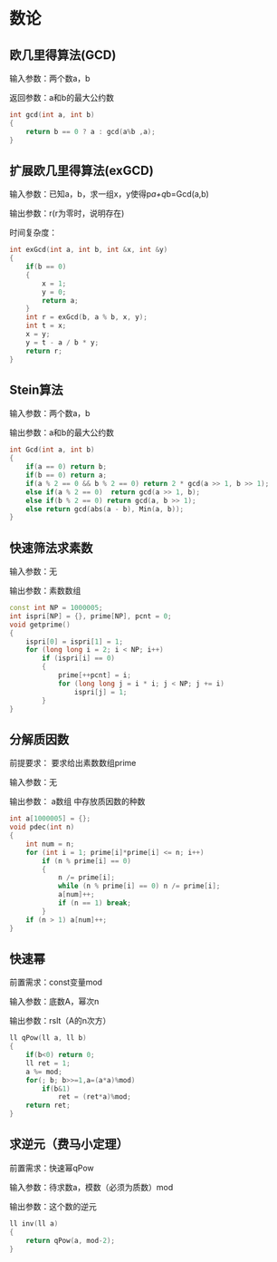 # 数论

## 欧几里得算法(GCD)

输入参数：两个数a，b

返回参数：a和b的最大公约数

```c++
int gcd(int a, int b)
{
    return b == 0 ? a : gcd(a%b ,a);
}
```

## 扩展欧几里得算法(exGCD)

输入参数：已知a，b，求一组x，y使得p*a+q*b=Gcd(a,b)

输出参数：r(r为零时，说明存在)

时间复杂度：

```c++
int exGcd(int a, int b, int &x, int &y)
{
    if(b == 0)
    {
        x = 1;
        y = 0;
        return a;
    }
    int r = exGcd(b, a % b, x, y);
    int t = x;
    x = y;
    y = t - a / b * y;
    return r;
}
```

## Stein算法

输入参数：两个数a，b

输出参数：a和b的最大公约数

```c++
int Gcd(int a, int b)
{
    if(a == 0) return b;
    if(b == 0) return a;
    if(a % 2 == 0 && b % 2 == 0) return 2 * gcd(a >> 1, b >> 1);
    else if(a % 2 == 0)  return gcd(a >> 1, b);
    else if(b % 2 == 0) return gcd(a, b >> 1);
    else return gcd(abs(a - b), Min(a, b));
}
```

## 快速筛法求素数

输入参数：无

输出参数：素数数组

```c++
const int NP = 1000005;
int ispri[NP] = {}, prime[NP], pcnt = 0;
void getprime()
{
    ispri[0] = ispri[1] = 1;
    for (long long i = 2; i < NP; i++)
        if (ispri[i] == 0)
        {
            prime[++pcnt] = i;
            for (long long j = i * i; j < NP; j += i)
                ispri[j] = 1;
        }
}
```

## 分解质因数

前提要求：
要求给出素数数组prime

输入参数：无

输出参数：
a数组 中存放质因数的种数

```c++
int a[1000005] = {};
void pdec(int n)
{
    int num = n;
    for (int i = 1; prime[i]*prime[i] <= n; i++)
        if (n % prime[i] == 0)
        {
            n /= prime[i];
            while (n % prime[i] == 0) n /= prime[i];
            a[num]++;
            if (n == 1) break;
        }
    if (n > 1) a[num]++;
}
```

## 快速幂

前置需求：const变量mod

输入参数：底数A，幂次n

输出参数：rslt（A的n次方）

```c++
ll qPow(ll a, ll b)
{
    if(b<0) return 0;
    ll ret = 1;
    a %= mod;
    for(; b; b>>=1,a=(a*a)%mod)
        if(b&1)
            ret = (ret*a)%mod;
    return ret;
}
```

## 求逆元（费马小定理）

前置需求：快速幂qPow

输入参数：待求数a，模数（必须为质数）mod

输出参数：这个数的逆元

```c++
ll inv(ll a)
{
    return qPow(a, mod-2);
}
```


